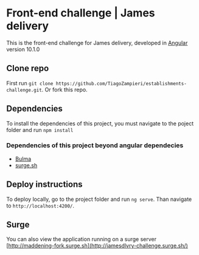 # Front-end challenge | James delivery

This is the front-end challenge for James delivery, developed in [Angular](https://angular.io) version 10.1.0

## Clone repo

First run `git clone https://github.com/TiagoZampieri/establishments-challenge.git`.
Or fork this repo.

## Dependencies

To install the dependencies of this project, you must navigate to the poject folder and run `npm install`

### Dependencies of this project beyond angular dependecies
* [Bulma](https://bulma.io)
* [surge.sh](https://surge.sh)


## Deploy instructions

To deploy locally, go to the project folder and run `ng serve`.
Than navigate to `http://localhost:4200/`.

## Surge

You can also view the application running on a surge server
[http://maddening-fork.surge.sh](http://jamesdlvry-challenge.surge.sh/)
